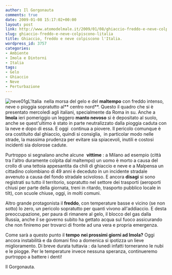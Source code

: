 ```yaml
---
author: Il Gorgonauta
comments: true
date: 2009-01-08 15:17:02+00:00
layout: post
link: http://www.atomodelmale.it/2009/01/08/ghiaccio-freddo-e-neve-colpiscono-litalia/
slug: ghiaccio-freddo-e-neve-colpiscono-litalia
title: Ghiaccio, freddo e neve colpiscono l'Italia.
wordpress_id: 3757
categories:
- Ambiente
- Imola e Dintorni
- Italia
tags:
- Gelo
- Ghiaccio
- Neve
- Perturbazione
---
```


![neve01g](http://www.atomodelmale.it/wp-content/uploads/2009/01/neve01g.jpg)L'Italia  nella morsa del gelo e del **maltempo** con freddo intenso, neve o pioggia sopratutto al** centro nord**. Questo il quadro che si è presentato mercoledì agli italiani, specialmente da Roma in su. Anche a **Imola** ieri pomeriggio un leggero **manto nevoso** si è depositato al suolo, anche se quest'ultimo è stato in parte neutralizzato dalla pioggia caduta con la neve e dopo di essa. E oggi  continua a piovere. Il pericolo comunque è ora costituito dal ghiaccio, quindi si consiglia,  in particolar modo nelle strade, la massima prudenza per evitare sia spiacevoli, inutili e costosi incidenti sia dolorose cadute.

Purtroppo si segnalano anche alcune  **vittime** : a Milano ad esempio (città tra l'altro duramente colpita dal maltempo) un uomo è morto a causa del crollo di una tettoia appesantita da chili di ghiaccio e neve e a Malpensa un cittadino colombiano di 49 anni è deceduto in un incidente stradale avvenuto a causa del fondo stradale scivoloso. E ancora **disagi** si sono registrati su tutto il territorio, sopratutto nel settore dei trasporti (aeroporti chiusi per parte della giornata, treni in ritardo, trasporto pubblico locale in tilt), con scuole chiuse, oggi, in molti comuni.

Altro grande protagonista il **freddo**, con temperature basse e vicino (se non sotto) lo zero, un pericolo sopratutto per quanti vivono all'addiaccio. E desta preoccupazione, per paura di rimanere al gelo, il blocco del gas dalla Russia, anche il se governo subito ha gettato acqua sul fuoco assicurando che non finiremo per trovarci di fronte ad una vera e propria emergenza.

<!-- more -->


Come sarà a questo punto il **tempo** **nei prossimi giorni ad Imola?** Oggi ancora instabilità e da domani fino a domenica si ipotizza un lieve miglioramento. Di breve durata tuttavia : da lunedì infatti torneranno le nubi e le piogge. Per le temperature invece nessuna speranza, continueremo purtroppo a battere i denti!

Il Gorgonauta.
